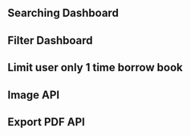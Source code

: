 ## Searching Dashboard

## Filter Dashboard

## Limit user only 1 time borrow book

## Image API

## Export PDF API
